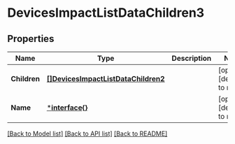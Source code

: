 # DevicesImpactListDataChildren3

## Properties
Name | Type | Description | Notes
------------ | ------------- | ------------- | -------------
**Children** | [**[]DevicesImpactListDataChildren2**](devicesImpactListData_children_2.md) |  | [optional] [default to null]
**Name** | [***interface{}**](interface{}.md) |  | [optional] [default to null]

[[Back to Model list]](../README.md#documentation-for-models) [[Back to API list]](../README.md#documentation-for-api-endpoints) [[Back to README]](../README.md)



